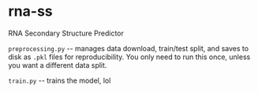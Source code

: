# rna-ss
RNA Secondary Structure Predictor

`preprocessing.py` -- manages data download, train/test split, and saves to disk as `.pkl` files
for reproducibility. You only need to run this once, unless you want a different data split.

`train.py` -- trains the model, lol
